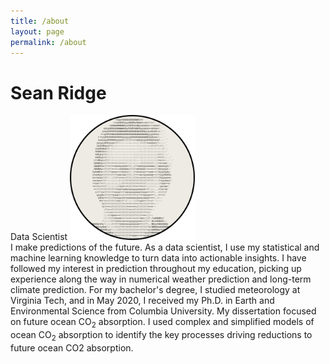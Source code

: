 ```yaml
---
title: /about
layout: page
permalink: /about
---
```

# Sean Ridge
Data Scientist
<img src="/assets/avatar.svg" alt="image" width="200" height="200" />
<br />
I make predictions of the future. As a data scientist, I use my statistical and machine learning knowledge to turn data into actionable insights. I have followed my interest in prediction throughout my education, picking up experience along the way in numerical weather prediction and long-term climate prediction. For my bachelor's degree, I studied meteorology at Virginia Tech, and in May 2020, I received my Ph.D. in Earth and Environmental Science from Columbia University. My dissertation focused on future ocean CO<sub>2</sub> absorption. I used complex and simplified models of ocean CO<sub>2</sub> absorption to identify the key processes driving reductions to future ocean CO2 absorption.


